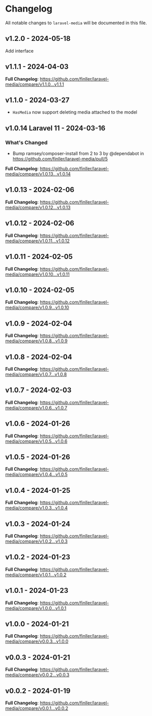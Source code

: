 # Changelog

All notable changes to `laravel-media` will be documented in this file.

## v1.2.0 - 2024-05-18

Add interface

## v1.1.1 - 2024-04-03

**Full Changelog**: https://github.com/finller/laravel-media/compare/v1.1.0...v1.1.1

## v1.1.0 - 2024-03-27

- `HasMedia` now support deleting media attached to the model

## v1.0.14 Laravel 11 - 2024-03-16

### What's Changed

* Bump ramsey/composer-install from 2 to 3 by @dependabot in https://github.com/finller/laravel-media/pull/5

**Full Changelog**: https://github.com/finller/laravel-media/compare/v1.0.13...v1.0.14

## v1.0.13 - 2024-02-06

**Full Changelog**: https://github.com/finller/laravel-media/compare/v1.0.12...v1.0.13

## v1.0.12 - 2024-02-06

**Full Changelog**: https://github.com/finller/laravel-media/compare/v1.0.11...v1.0.12

## v1.0.11 - 2024-02-05

**Full Changelog**: https://github.com/finller/laravel-media/compare/v1.0.10...v1.0.11

## v1.0.10 - 2024-02-05

**Full Changelog**: https://github.com/finller/laravel-media/compare/v1.0.9...v1.0.10

## v1.0.9 - 2024-02-04

**Full Changelog**: https://github.com/finller/laravel-media/compare/v1.0.8...v1.0.9

## v1.0.8 - 2024-02-04

**Full Changelog**: https://github.com/finller/laravel-media/compare/v1.0.7...v1.0.8

## v1.0.7 - 2024-02-03

**Full Changelog**: https://github.com/finller/laravel-media/compare/v1.0.6...v1.0.7

## v1.0.6 - 2024-01-26

**Full Changelog**: https://github.com/finller/laravel-media/compare/v1.0.5...v1.0.6

## v1.0.5 - 2024-01-26

**Full Changelog**: https://github.com/finller/laravel-media/compare/v1.0.4...v1.0.5

## v1.0.4 - 2024-01-25

**Full Changelog**: https://github.com/finller/laravel-media/compare/v1.0.3...v1.0.4

## v1.0.3 - 2024-01-24

**Full Changelog**: https://github.com/finller/laravel-media/compare/v1.0.2...v1.0.3

## v1.0.2 - 2024-01-23

**Full Changelog**: https://github.com/finller/laravel-media/compare/v1.0.1...v1.0.2

## v1.0.1 - 2024-01-23

**Full Changelog**: https://github.com/finller/laravel-media/compare/v1.0.0...v1.0.1

## v1.0.0 - 2024-01-21

**Full Changelog**: https://github.com/finller/laravel-media/compare/v0.0.3...v1.0.0

## v0.0.3 - 2024-01-21

**Full Changelog**: https://github.com/finller/laravel-media/compare/v0.0.2...v0.0.3

## v0.0.2 - 2024-01-19

**Full Changelog**: https://github.com/finller/laravel-media/compare/v0.0.1...v0.0.2
